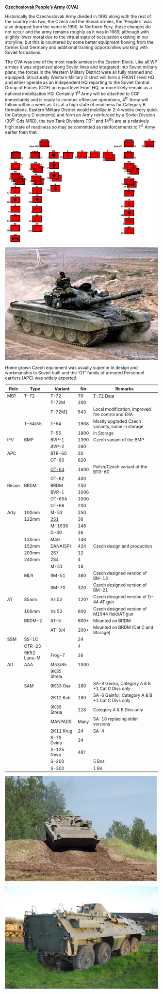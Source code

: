 **[Czechoslovak People’s
Army](https://ipfs.io/ipfs/QmXoypizjW3WknFiJnKLwHCnL72vedxjQkDDP1mXWo6uco/wiki/Czechoslovak_People%27s_Army.html)
(CVA)**

Historically the Czechoslovak Army divided in 1993 along with the rest
of the country into two; the Czech and the Slovak armies, the ‘People’s’
was also dropped from the name in 1990. In Northern Fury, these changes
do not occur and the army remains roughly as it was in 1989, although
with slightly lower moral due to the virtual state of occupation
existing in our storyline, but this is countered by some better
equipment flowing from the former East Germany and additional training
opportunities working with Soviet formations.

The CVA was one of the most ready armies in the Eastern Block. Like all
WP armies it was organized along Soviet lines and integrated into Soviet
military plans, the forces in the Western Military District were all
fully manned and equipped. Structurally Western Military District will
form a FRONT level HQ and either operate as an independent HQ reporting
to the Soviet Central Group of Forces (CGF) an equal level Front HQ, or
more likely remain as a national mobilization HQ. Certainly
1<sup>st</sup> Army will be attached to CGF immediately and is ready to
conduct offensive operations, 4<sup>th</sup> Army will follow within a
week as it is at a high state of readiness for Category B formations.
Eastern Military District would mobilize in 2-4 weeks (very quick for
Category C elements) and form an Army reinforced by a Soviet Division
(30<sup>th</sup> Gds MRD), the two Tank Divisions (13<sup>th</sup> and
14<sup>th</sup>) are at a relatively high state of readiness so may be
committed as reinforcements to 1<sup>st</sup> Army earlier than that.

![](/assets/images/warsaw/cz/army/image1.png)

![](/assets/images/warsaw/cz/army/image2.jpg)

Home grown Czech equipment was usually superior in design and
workmanship to Soviet built and the ‘OT’ family of armored Personnel
carriers (APC) was widely
exported.

| **Role** | **Type**    | **Variant**                                                                                                                                                                                | **No** | **Remarks**                                                                            |
| -------- | ----------- | ------------------------------------------------------------------------------------------------------------------------------------------------------------------------------------------ | ------ | -------------------------------------------------------------------------------------- |
| MBT      | T-72        | T-72                                                                                                                                                                                       | 70     | [T-72 Data](https://www.forecastinternational.com/archive/disp_pdf.cfm?DACH_RECNO=965) |
|          |             | T-72M                                                                                                                                                                                      | 200    |                                                                                        |
|          |             | T-72M1                                                                                                                                                                                     | 543    | Local modification, improved fire control and ERA                                      |
|          | T-54/55     | T-54                                                                                                                                                                                       | 1908   | Mostly upgraded Czech variants, some in storage                                        |
|          |             | T-55                                                                                                                                                                                       | 1800   | In Storage                                                                             |
| IFV      | BMP         | BVP-1                                                                                                                                                                                      | 1390   | Czech variant of the BMP                                                               |
|          |             | BVP-2                                                                                                                                                                                      | 280    |                                                                                        |
| APC      |             | BTR-60                                                                                                                                                                                     | 30     |                                                                                        |
|          |             | OT-90                                                                                                                                                                                      | 620    |                                                                                        |
|          |             | [OT-64](http://www.military-today.com/apc/ot_64_skot.htm)                                                                                                                                  | 1600   | Polish/Czech variant of the BTR-60                                                     |
|          |             | OT-62                                                                                                                                                                                      | 400    |                                                                                        |
| Recon    | BRDM        | BRDM                                                                                                                                                                                       | 250    |                                                                                        |
|          |             | BVP-1                                                                                                                                                                                      | 1006   |                                                                                        |
|          |             | OT-65A                                                                                                                                                                                     | 1000   |                                                                                        |
|          |             | OT-66                                                                                                                                                                                      | 200    |                                                                                        |
| Arty     | 100mm       | M-53                                                                                                                                                                                       | 250    |                                                                                        |
|          | 122mm       | [2S1](https://www.armyrecognition.com/russia_russian_army_vehicles_system_artillery_uk/2s1_gvozdika_122mm_self-propelled_howitzer_technical_data_sheet_specifications_pictures_video.html) | 36     |                                                                                        |
|          |             | M-1938                                                                                                                                                                                     | 148    |                                                                                        |
|          |             | D-30                                                                                                                                                                                       | 36     |                                                                                        |
|          | 130mm       | M46                                                                                                                                                                                        | 148    |                                                                                        |
|          | 152mm       | DANA(SP)                                                                                                                                                                                   | 424    | Czech design and production                                                            |
|          | 203mm       | 2S7                                                                                                                                                                                        | 12     |                                                                                        |
|          | 240mm       | 2S4                                                                                                                                                                                        | 4      |                                                                                        |
|          |             | M-51                                                                                                                                                                                       | 18     |                                                                                        |
|          | MLR         | RM-51                                                                                                                                                                                      | 360    | Czech designed version of BM-13                                                        |
|          |             | RM-70                                                                                                                                                                                      | 320    | Czech designed version of BM-21                                                        |
| AT       | 85mm        | Vz 52                                                                                                                                                                                      | 120?   | Czech designed version of D-44 AT gun                                                  |
|          | 100mm       | Vz 53                                                                                                                                                                                      | 600    | Czech designed version of M1944 field/AT gun                                           |
|          | BRDM-2      | AT-5                                                                                                                                                                                       | 600+   | Mounted on BRDM                                                                        |
|          |             | AT-3/4                                                                                                                                                                                     | 200+   | Mounted on BRDM (Cat C and Storage)                                                    |
| SSM      | SS-1C       |                                                                                                                                                                                            | 24     |                                                                                        |
|          | OTR-23      |                                                                                                                                                                                            | 4      |                                                                                        |
|          | 9K52 Luna-M | Frog-7                                                                                                                                                                                     | 26     |                                                                                        |
| AD       | AAA         | M53/65                                                                                                                                                                                     | 1000   |                                                                                        |
|          |             | 9K35 Strela                                                                                                                                                                                |        |                                                                                        |
|          | SAM         | 9K33 Osa                                                                                                                                                                                   | 180    | SA-8 Gecko, Category A & B +1 Cat C Divs only                                          |
|          |             | 2K12 Kub                                                                                                                                                                                   | 180    | SA-6 Gainful, Category A & B +1 Cat C Divs only                                        |
|          |             | 9K35 Strela                                                                                                                                                                                | 128    | Category A & B Divs only                                                               |
|          |             | MANPADS                                                                                                                                                                                    | Many   | SA-18 replacing older versions                                                         |
|          |             | 2K11 Krug                                                                                                                                                                                  | 24     | SA-4                                                                                   |
|          |             | S-75 Dvina                                                                                                                                                                                 | 24     |                                                                                        |
|          |             | S-125 Neva                                                                                                                                                                                 | 48?    |                                                                                        |
|          |             | S-200                                                                                                                                                                                      |        | 5 Bns                                                                                  |
|          |             | S-300                                                                                                                                                                                      |        | 1 Bn                                                                                   |

![](/assets/images/warsaw/cz/army/image3.jpg)

![](/assets/images/warsaw/cz/army/image4.jpeg)

